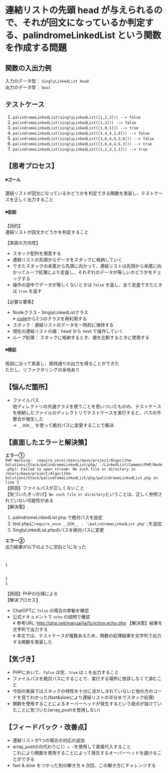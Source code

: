 # 連結リストの先頭 head が与えられるので、それが回文になっているか判定する、palindromeLinkedList という関数を作成する問題
    

## 関数の入出力例
入力のデータ型： `SinglyLinkedList head`  
出力のデータ型： `bool`  


## テストケース
1. `palindromeLinkedList(singlyLinkedList([1,2,3])) --> false`  
2. `palindromeLinkedList(singlyLinkedList([1,2])) --> false`  
3. `palindromeLinkedList(singlyLinkedList([1,0,1])) --> true`  
4. `palindromeLinkedList(singlyLinkedList([3,4,4,3,6])) --> false`  
5. `palindromeLinkedList(singlyLinkedList([3,6,4,4,3,6])) --> false`  
6. `palindromeLinkedList(singlyLinkedList([3,6,4,4,6,3])) --> true`  
7. `palindromeLinkedList(singlyLinkedList([1,2,3,2,1])) --> true`  


## 【思考プロセス】
#### ◾️ゴール  
連結リストが回文になっているかどうかを判定できる関数を実装し、テストケースを正しく出力すること  

#### ◾️仮説   
【目的】  
連結リストが回文かどうかを判定すること  
  
【実装の方向性】  
- スタック配列を用意する    
- 連結リストの先頭からデータをスタックに格納していく  
- できたスタックの末尾から先頭に向かって、連結リストは先頭から末尾に向かってループ処理により走査し、それぞれのデータが等しいかどうかをチェックする  
- 操作の途中でデータが等しくないときは `false` を返し、全て走査できたときは `true` を返す  
  
【必要な要素】  
- Nodeクラス・SinglyLinkedListクラス  
※ [code](../../LinkedList/Common/php)から2つのクラスを再利用する  
- スタック：連結リストのデータを一時的に保持する  
- 現在の連結リストの値：head から next で操作していく  
- ループ処理： スタックに格納するとき、値を比較するときに使用する  
  

#### ◾️検証  
仮説に沿って実装し、期待通りの出力を得ることができた  
ただし、リファクタリングの余地あり  

## 【悩んだ箇所】
- ファイルパス  
他ディレクトリの共通クラスを使うことを思いついたものの、テストケースを格納したファイルのディレクトリでテストケースを実行すると、パスの不整合が発生した  
→ `__DIR__` を使って絶対パスに変更することで解決  


## 【直面したエラーと解決策】
**エラー①**  
`PHP Warning:  require_once(/Users/mavo/project/Algorithm-Solutions/Stack/palindromeLinkedList/php/../LinkedList/Common/PHP/Node.php): Failed to open stream: No such file or directory in /Users/mavo/project/Algorithm-Solutions/Stack/palindromeLinkedList/php/palindromeLinkedList.php on line 3`  
【原因】ファイルパスが正しくないこと  
【気づいたきっかけ】`No such file or directory`ということは、正しく参照されていない可能性がある  
【解決策】  
1. palindromeLinkedList.php で絶対パスを設定  
2. test.phpに`require_once __DIR__ . '/palindromeLinkedList.php';`を追加  
3. SinglyLinkedList.phpのパスを絶対パスに変更  
  
**エラー②**  
出力結果が以下のように空白と1になった  
```sh


1


1
1
```
【原因】PHPの仕様による  
【解決プロセス】  
- ChatGPTに `false` の場合の挙動を確認
- 公式ドキュメントで `echo` の説明で確認  
※ 参考URL: http://php.net/manual/ja/function.echo.php
【解決策】結果を文字列で出力する  
※ 本文では、テストケースが複数あるため、関数の処理結果を文字列で出力する関数を実装した  

## 【気づき】
- PHPにおいて、`false` は空、`true` は `1` を出力すること  
- ファイルパスを絶対パスにすることで、実行する場所に依存しなくて済むこと  
- 今回の実装ではスタックの特性を十分に活かしきれていないと他の方のコードを見てわかった(fast&slowにより連結リストの半分までスタック処理)  
- 関数を使用することによるオーバーヘッドが発生するという視点が抜けていたことに気づいた(array_pushを使用しない)  

## 【フィードバック・改善点】
- 連結リストが1つの場合の対応の追加  
- array_push()の代わりに`[] = ~`を使用して直接代入すること  
これにより関数を使用することによって発生するオーバーヘッドを避けることができる  
- fast & slow をつかった別の解き方
※ 次回、この解き方にチャレンジする  